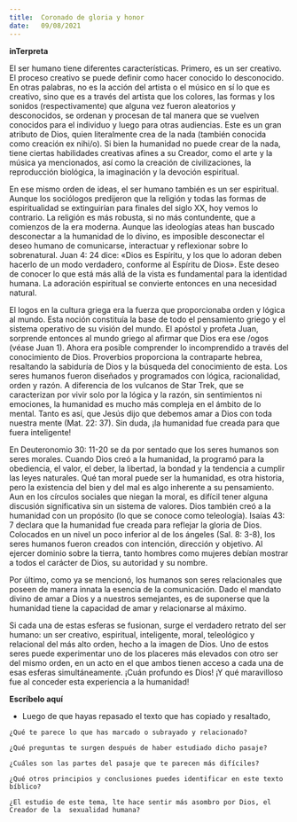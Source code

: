 ```yaml
---
title:  Coronado de gloria y honor
date:   09/08/2021
---
```


**inTerpreta**

El ser humano tiene diferentes características. Primero, es un ser creativo. El proceso creativo se puede definir como hacer conocido lo desconocido. En otras palabras, no es la acción del artista o el músico en sí lo que es creativo, sino que es a través del artista que los colores, las formas y los sonidos (respectivamente) que alguna vez fueron aleatorios y desconocidos, se ordenan y procesan de tal manera que se vuelven conocidos para el individuo y luego para otras audiencias. Este es un gran atributo de Dios, quien literalmente crea de la nada (también conocida como creación ex nihi/o). Si bien la humanidad no puede crear de la nada, tiene ciertas habilidades creativas afines a su Creador, como el arte y la música ya mencionados, así como la creación de civilizaciones, la reproducción biológica, la imaginación y la devoción espiritual.

En ese mismo orden de ideas, el ser humano también es un ser espiritual. Aunque los sociólogos predijeron que la religión y todas las formas de espiritualidad se extinguirían para finales del siglo XX, hoy vemos lo contrario. La religión es más robusta, si no más contundente, que a comienzos de la era moderna. Aunque las ideologías ateas han buscado desconectar a la humanidad de lo divino, es imposible desconectar el deseo humano de comunicarse, interactuar y reflexionar sobre lo sobrenatural. Juan 4: 24 dice: «Dios es Espíritu, y los que lo adoran deben hacerlo de un modo verdadero, conforme al Espíritu de Dios». Este deseo de conocer lo que está más allá de la vista es fundamental para la identidad humana. La adoración espiritual se convierte entonces en una necesidad natural.

El logos en la cultura griega era la fuerza que proporcionaba orden y lógica al mundo. Esta noción constituía la base de todo el pensamiento griego y el sistema operativo de su visión del mundo. El apóstol y profeta Juan, sorprende entonces al mundo griego al afirmar que Dios era ese /ogos (véase Juan 1). Ahora era posible comprender lo incomprendido a través del conocimiento de Dios. Proverbios proporciona la contraparte hebrea, resaltando la sabiduría de Dios y la búsqueda del conocimiento de esta. Los seres humanos fueron diseñados y programados con lógica, racionalidad, orden y razón. A diferencia de los vulcanos de Star Trek, que se caracterizan por vivir solo por la lógica y la razón, sin sentimientos ni emociones, la humanidad es mucho más compleja en el ámbito de lo mental. Tanto es así, que Jesús dijo que debemos amar a Dios con toda nuestra mente (Mat. 22: 37). Sin duda, ¡la humanidad fue creada para que fuera inteligente!

En Deuteronomio 30: 11-20 se da por sentado que los seres humanos son seres morales. Cuando Dios creó a la humanidad, la programó para la obediencia, el valor, el deber, la libertad, la bondad y la tendencia a cumplir las leyes naturales. Qué tan moral puede ser la humanidad, es otra historia, pero la existencia del bien y del mal es algo inherente a su pensamiento. Aun en los círculos sociales que niegan la moral, es difícil tener alguna discusión significativa sin un sistema de valores. Dios también creó a la humanidad con un propósito (lo que se conoce como teleología). Isaías 43: 7 declara que la humanidad fue creada para reflejar la gloria de Dios. Colocados en un nivel un poco inferior al de los ángeles (Sal. 8: 3-8), los seres humanos fueron creados con intención, dirección y objetivo. Al ejercer dominio sobre la tierra, tanto hombres como mujeres debían mostrar a todos el carácter de Dios, su autoridad y su nombre.

Por último, como ya se mencionó, los humanos son seres relacionales que poseen de manera innata la esencia de la comunicación. Dado el mandato divino de amar a Dios y a nuestros semejantes, es de suponerse que la humanidad tiene la capacidad de amar y relacionarse al máximo.

Si cada una de estas esferas se fusionan, surge el verdadero retrato del ser humano: un ser creativo, espiritual, inteligente, moral, teleológico y relacional del más alto orden, hecho a la imagen de Dios. Uno de estos seres puede experimentar uno de los placeres más elevados con otro ser del mismo orden, en un acto en el que ambos tienen acceso a cada una de esas esferas simultáneamente. ¡Cuán profundo es Dios! ¡Y qué maravilloso fue al conceder esta experiencia a la humanidad!

**Escríbelo aquí**

- Luego de que hayas repasado el texto que has copiado y resaltado,

`¿Qué te parece lo que has marcado o subrayado y relacionado?`

`¿Qué preguntas te surgen después de haber estudiado dicho pasaje?`

`¿Cuáles son las partes del pasaje que te parecen más difíciles?`

`¿Qué otros principios y conclusiones puedes identificar en este texto bíblico?`

`¿El estudio de este tema, lte hace sentir más asombro por Dios, el Creador de la  sexualidad humana?`
